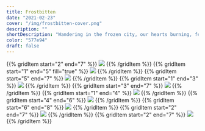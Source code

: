 ```yaml
---
title: Frostbitten
date: "2021-02-23"
cover: "/img/frostbitten-cover.png"
description: ""
shortDescription: "Wandering in the frozen city, our hearts burning, feeling everything"
color: "577e94"
draft: false
---
```


{{% gridItem start="2" end="7" %}}
![](/img/frostbitten/DSC02799.png)
{{% /gridItem %}}
{{% gridItem start="1" end="5" fill="true" %}}
![](/img/frostbitten/DSC02817.png)
{{% /gridItem %}}
{{% gridItem start="5" end="7" %}}
![](/img/frostbitten/IMG_8782.png)
{{% /gridItem %}}
{{% gridItem start="1" end="3" %}}
![](/img/frostbitten/IMG_8778-nasty.png)
{{% /gridItem %}}
{{% gridItem start="3" end="7" %}}
![](/img/frostbitten/DSC02828.png)
{{% /gridItem %}}
{{% gridItem start="1" end="4" %}}
![](/img/frostbitten/DSC02807.png)
{{% /gridItem %}}
{{% gridItem start="4" end="6" %}}
![](/img/frostbitten/logo.png)
{{% /gridItem %}}
{{% gridItem start="6" end="8" %}}
![](/img/frostbitten/IMG_8768.png)
{{% /gridItem %}}
{{% gridItem start="2" end="7" %}}
![](/img/frostbitten/DSC02802.png)
{{% /gridItem %}}
{{% gridItem start="2" end="7" %}}
![](/img/frostbitten/DSC02818.png)
{{% /gridItem %}}
